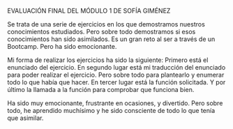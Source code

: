 EVALUACIÓN FINAL DEL MÓDULO 1 DE SOFÍA GIMÉNEZ

Se trata de una serie de ejercicios en los que demostramos nuestros conocimientos estudiados. 
Pero sobre todo demostramos si esos conocimientos han sido asimilados.
Es un gran reto al ser a través de un Bootcamp. Pero ha sido emocionante.

Mi forma de realizar los ejercicios ha sido la siguiente:
Primero está el enunciado del ejercicio.
En segundo lugar está mi traducción del enunciado para poder realizar el ejercicio.
Pero sobre todo para plantearlo y enumerar todo lo que había que hacer.
En tercer lugar está la función solicitada.
Y por último la llamada a la función para comprobar que funciona bien.

Ha sido muy emocionante, frustrante en ocasiones, y divertido.
Pero sobre todo, he aprendido muchísimo y he sido consciente de todo lo que tenía que asimilar.
